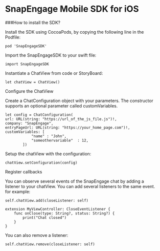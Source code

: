 # SnapEngage Mobile SDK for iOS


###How to install the SDK?

Install the SDK using CocoaPods, by copying the following line in the Podfile:
```
pod 'SnapEngageSDK'
```


Import the SnapEngageSDK to your swift file:

```
import SnapEngageSDK
```

Instantiate a ChatView from code or StoryBoard:
```
let chatView = ChatView()
```

Configure the ChatView

Create a ChatConfiguration object with your parameters. The constructor supports an optional parameter called customVariables.
```
let config = ChatConfiguration(
url: URL(string: "https://url_of_the_js_file.js")!,
company: "SnapEngage",
entryPageUrl: URL(string: "https://your_home_page.com")!,
customVariables: [
            "name" : "John",
            "someothervariable"  : 12,
        ])
```

Setup the chatView with the configuration:
```
chatView.setConfiguration(config)
```

Register callbacks

You can observe several events of the SnapEngage chat by adding a listener to your chatView. You can add several listeners to the same event.
for example:

```
self.chatView.add(closeListener: self)

extension MyViewController: CloseEventListener {
	func onClose(type: String?, status: String?) {
		print("Chat closed")
	}
}

```

You can also remove a listener:
```
self.chatView.remove(closeListener: self)
```


